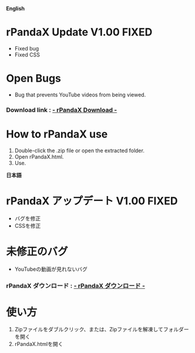 **English**
# rPandaX Update V1.00 FIXED
- Fixed bug
- Fixed CSS
# Open Bugs
- Bug that prevents YouTube videos from being viewed.
### Download link : [- rPandaX Download -](https://download.tool.tapioka-site.f5.si/rPandaX.zip)
# How to rPandaX use
1. Double-click the .zip file or open the extracted folder.
2. Open rPandaX.html.
3. Use.

**日本語**
# rPandaX アップデート V1.00 FIXED
- バグを修正
- CSSを修正
# 未修正のバグ
- YouTubeの動画が見れないバグ
### rPandaX ダウンロード : [- rPandaX ダウンロード -](https://download.tool.tapioka-site.f5.si/rPandaX.zip)
# 使い方
1. Zipファイルをダブルクリック、または、Zipファイルを解凍してフォルダーを開く
2. rPandaX.htmlを開く
